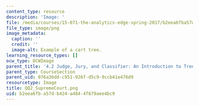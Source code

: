 ```yaml
---
content_type: resource
description: 'Image: '
file: /media/courses/15-071-the-analytics-edge-spring-2017/b2eea6fba57db424a4844f679aee4bc9_QQ2_SupremeCourt.png
file_type: image/png
image_metadata:
  caption: ''
  credit: ''
  image-alt: Example of a cart tree.
learning_resource_types: []
ocw_type: OCWImage
parent_title: '4.2 Judge, Jury, and Classifier: An Introduction to Trees '
parent_type: CourseSection
parent_uid: 076a36dd-c951-926f-d5c9-9ccb41e476d9
resourcetype: Image
title: QQ2_SupremeCourt.png
uid: b2eea6fb-a57d-b424-a484-4f679aee4bc9
---
```


